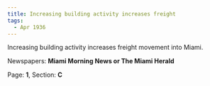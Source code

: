 ```yaml
---  
title: Increasing building activity increases freight  
tags:  
  - Apr 1936  
---  
```

  
Increasing building activity increases freight movement into Miami.  
  
Newspapers: **Miami Morning News or The Miami Herald**  
  
Page: **1**, Section: **C** 
